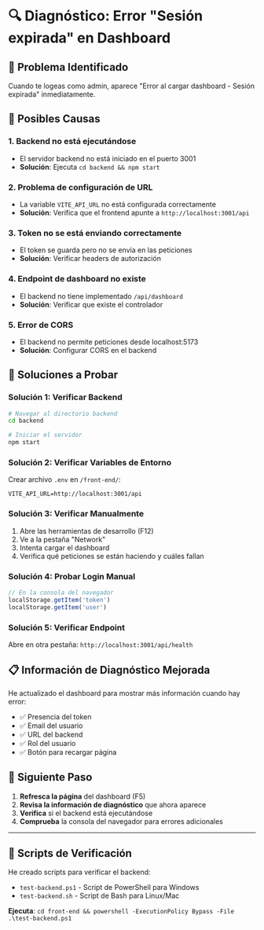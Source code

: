 # 🔍 Diagnóstico: Error "Sesión expirada" en Dashboard

## 🚨 Problema Identificado
Cuando te logeas como admin, aparece "Error al cargar dashboard - Sesión expirada" inmediatamente.

## 🎯 Posibles Causas

### 1. **Backend no está ejecutándose**
- El servidor backend no está iniciado en el puerto 3001
- **Solución**: Ejecuta `cd backend && npm start`

### 2. **Problema de configuración de URL**
- La variable `VITE_API_URL` no está configurada correctamente
- **Solución**: Verifica que el frontend apunte a `http://localhost:3001/api`

### 3. **Token no se está enviando correctamente**
- El token se guarda pero no se envía en las peticiones
- **Solución**: Verificar headers de autorización

### 4. **Endpoint de dashboard no existe**
- El backend no tiene implementado `/api/dashboard`
- **Solución**: Verificar que existe el controlador

### 5. **Error de CORS**
- El backend no permite peticiones desde localhost:5173
- **Solución**: Configurar CORS en el backend

## 🔧 Soluciones a Probar

### Solución 1: Verificar Backend
```bash
# Navegar al directorio backend
cd backend

# Iniciar el servidor
npm start
```

### Solución 2: Verificar Variables de Entorno
Crear archivo `.env` en `/front-end/`:
```
VITE_API_URL=http://localhost:3001/api
```

### Solución 3: Verificar Manualmente
1. Abre las herramientas de desarrollo (F12)
2. Ve a la pestaña "Network"
3. Intenta cargar el dashboard
4. Verifica qué peticiones se están haciendo y cuáles fallan

### Solución 4: Probar Login Manual
```javascript
// En la consola del navegador
localStorage.getItem('token')
localStorage.getItem('user')
```

### Solución 5: Verificar Endpoint
Abre en otra pestaña: `http://localhost:3001/api/health`

## 📋 Información de Diagnóstico Mejorada

He actualizado el dashboard para mostrar más información cuando hay error:
- ✅ Presencia del token
- ✅ Email del usuario
- ✅ URL del backend
- ✅ Rol del usuario
- ✅ Botón para recargar página

## 🎯 Siguiente Paso
1. **Refresca la página** del dashboard (F5)
2. **Revisa la información de diagnóstico** que ahora aparece
3. **Verifica** si el backend está ejecutándose
4. **Comprueba** la consola del navegador para errores adicionales

---

## 🚀 Scripts de Verificación
He creado scripts para verificar el backend:
- `test-backend.ps1` - Script de PowerShell para Windows
- `test-backend.sh` - Script de Bash para Linux/Mac

**Ejecuta**: `cd front-end && powershell -ExecutionPolicy Bypass -File .\test-backend.ps1`
